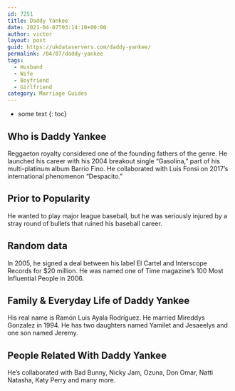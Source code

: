 ```yaml
---
id: 7251
title: Daddy Yankee
date: 2021-04-07T03:14:10+00:00
author: victor
layout: post
guid: https://ukdataservers.com/daddy-yankee/
permalink: /04/07/daddy-yankee
tags:
  - Husband
  - Wife
  - Boyfriend
  - Girlfriend
category: Marriage Guides
---
```


* some text
{: toc}


## Who is Daddy Yankee



Reggaeton royalty considered one of the founding fathers of the genre. He launched his career with his 2004 breakout single &#8220;Gasolina,&#8221; part of his multi-platinum album Barrio Fino. He collaborated with Luis Fonsi on 2017&#8217;s international phenomenon &#8220;Despacito.&#8221; 

                
                
                
## Prior to Popularity



He wanted to play major league baseball, but he was seriously injured by a stray round of bullets that ruined his baseball career. 

                
                
                
## Random data



In 2005, he signed a deal between his label El Cartel and Interscope Records for $20 million. He was named one of Time magazine&#8217;s 100 Most Influential People in 2006. 

                
                
                
## Family & Everyday Life of Daddy Yankee



His real name is Ramón Luis Ayala Rodríguez. He married Mireddys Gonzalez in 1994. He has two daughters named Yamilet and Jesaeelys and one son named Jeremy. 

                
                
                
## People Related With Daddy Yankee



He&#8217;s collaborated with Bad Bunny, Nicky Jam, Ozuna, Don Omar, Natti Natasha, Katy Perry and many more. 

                
              
            
          
          
          